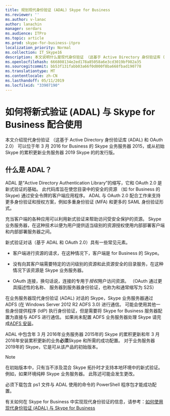 ```yaml
---
title: 规划现代身份验证 (ADAL) Skype for Business
ms.reviewer: ''
ms.author: v-lanac
author: lanachin
manager: serdars
ms.audience: ITPro
ms.topic: article
ms.prod: skype-for-business-itpro
localization_priority: Normal
ms.collection: IT_Skype16
description: 本文说明什么是现代身份验证 （这基于 Active Directory 身份验证库 (ADAL) 和 OAuth 2.0）。
ms.openlocfilehash: 666808134e2ed178a85058a6e3cd3019bf982a35
ms.sourcegitcommit: bb53f131fabb03a66f0d000f8ba668fbad190778
ms.translationtype: MT
ms.contentlocale: zh-CN
ms.lasthandoff: 05/11/2019
ms.locfileid: "33907190"
---
```

# <a name="how-to-use-modern-authentication-adal-with-skype-for-business"></a>如何将新式验证 (ADAL) 与 Skype for Business 配合使用
 
本文介绍现代身份验证 （这基于 Active Directory 身份验证库 (ADAL) 和 OAuth 2.0） 可以位于年 3 月 2016 for Business 的 Skype 业务服务器 2015，或从初始 Skype 的累积更新业务服务器 2019 Skype 的的发行版。
  
## <a name="what-is-adal"></a>什么是 ADAL？

ADAL 是“Active Directory Authentication Library”的缩写，它和 OAuth 2.0 是新式验证的基础。 此代码库旨在使您目录中的安全的资源 （如 for Business 的 Skype) 通过安全令牌的客户端应用程序。 ADAL 与 OAuth 2.0 配合工作来支持更多身份验证和授权方案，例如多重身份验证 (MFA) 和更多的 SAML 身份验证形式。
  
充当客户端的各种应用可以利用新式验证来帮助访问受安全保护的资源。 Skype 业务服务器，在这种技术以便为用户提供适当级别的资源授权使用内部部署客户端和内部部署服务器之间。
  
新式验证对话（基于 ADAL 和 OAuth 2.0）具有一些常见元素。
  
- 客户端进行资源的请求，在这种情况下，客户端是 for Business 的 Skype。
    
- 没有向其客户端需要特定的访问级别的资源和此资源安全的目录服务，在这种情况下该资源是 Skype 业务服务器。
    
- OAuth 连接，换句话说，连接的专用于*授权*用户访问资源。 （OAuth 通过更具描述性的名称、 服务器到服务器身份验证，也称为和通常缩写为 S2S）
    
在业务服务器现代身份验证 (ADAL) 对话的 Skype，Skype 业务服务器通过 ADFS (在 Windows Server 2012 R2 ADFS 3.0) 进行通信。 可能会使用其他一些身份提供程序 (IdP) 执行身份验证，但是需要将 Skype for Business 服务器配置为直接与 ADFS 进行通信。 如果尚未配置 ADFS 业务服务器处理 Skype 请完成[ADFS 安装](https://technet.microsoft.com/en-us/library/adfs2-step-by-step-guides%28v=ws.10%29.aspx)。
  
ADAL 中包含年 3 月 2016年业务服务器 2015年的 Skype 的累积更新和年 3 月 2016年安装累积更新的业务**必须**Skype 和所需的成功配置。 对于业务服务器 2019年的 Skype，它是可从该产品的初始版本。
  
> [!NOTE]
> 在初始版本中，只有当不涉及混合 Skype 拓扑时才支持本地环境中的新式验证。 例如，如果环境纯粹 Skype 业务服务器。 此陈述可能会发生更改。 
  
必须下载包含 ps1 文件与 ADAL 使用的命令的 PowerShell 程序包才能成功配置。

有关如何在 Skype for Business 中实现现代身份验证的信息，请参考：[如何使用现代身份验证 (ADAL) 与 Skype for Business](../../manage/authentication/use-adal.md)
